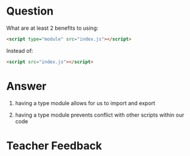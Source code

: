 # Question

What are at least 2 benefits to using:

```html
<script type="module" src="index.js"></script>
```

Instead of:

```html
<script src="index.js"></script>
```

# Answer
1. having a type module allows for us to import and export 

2. having a type module prevents conflict with other scripts within our code 


# Teacher Feedback